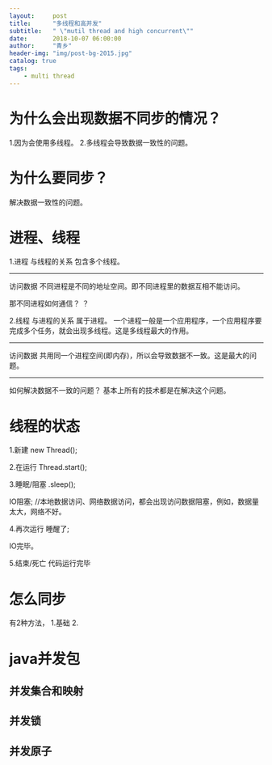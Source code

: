 ```yaml
---
layout:     post
title:      "多线程和高并发"
subtitle:   " \"mutil thread and high concurrent\""
date:       2018-10-07 06:00:00
author:     "青乡"
header-img: "img/post-bg-2015.jpg"
catalog: true
tags:
    - multi thread
---
```


# 为什么会出现数据不同步的情况？
1.因为会使用多线程。
2.多线程会导致数据一致性的问题。

# 为什么要同步？
解决数据一致性的问题。

# 进程、线程
1.进程
与线程的关系
包含多个线程。

---
访问数据
不同进程是不同的地址空间。即不同进程里的数据互相不能访问。

那不同进程如何通信？
？

2.线程
与进程的关系
属于进程。
一个进程一般是一个应用程序，一个应用程序要完成多个任务，就会出现多线程。这是多线程最大的作用。

---
访问数据
共用同一个进程空间(即内存)，所以会导致数据不一致。这是最大的问题。

---
如何解决数据不一致的问题？
基本上所有的技术都是在解决这个问题。

# 线程的状态
1.新建
new Thread();

2.在运行
Thread.start();

3.睡眠/阻塞
.sleep();

IO阻塞; //本地数据访问、网络数据访问，都会出现访问数据阻塞，例如，数据量太大，网络不好。

4.再次运行
睡醒了;

IO完毕。

5.结束/死亡
代码运行完毕

# 怎么同步
有2种方法，
1.基础
2.

# java并发包

## 并发集合和映射

## 并发锁

## 并发原子

